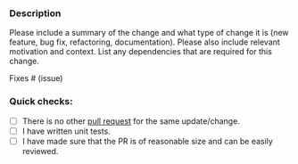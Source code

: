 ### Description

Please include a summary of the change and what type of change it is (new feature, bug fix, refactoring, documentation).
Please also include relevant motivation and context.
List any dependencies that are required for this change.

Fixes # (issue)

### Quick checks:

- [ ] There is no other [pull request](https://github.com/alarbada/conduit-connector-apachepulsar/pulls) for the same update/change.
- [ ] I have written unit tests.
- [ ] I have made sure that the PR is of reasonable size and can be easily reviewed.